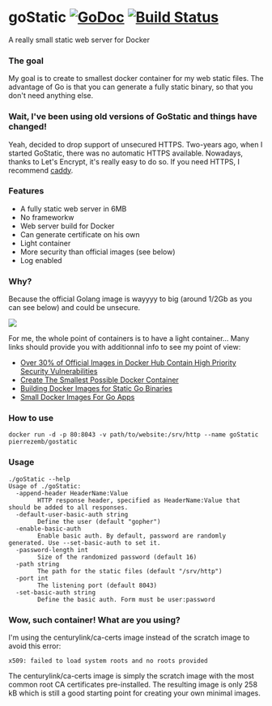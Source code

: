 # goStatic [![GoDoc](https://godoc.org/github.com/PierreZ/goStatic?status.svg)](https://godoc.org/github.com/PierreZ/goStatic) [![Build Status](https://travis-ci.org/PierreZ/goStatic.svg?branch=master)](https://travis-ci.org/PierreZ/goStatic)
A really small static web server for Docker



### The goal
My goal is to create to smallest docker container for my web static files. The advantage of Go is that you can generate a fully static binary, so that you don't need anything else.

### Wait, I've been using old versions of GoStatic and things have changed!

Yeah, decided to drop support of unsecured HTTPS. Two-years ago, when I started GoStatic, there was no automatic HTTPS available. Nowadays, thanks to Let's Encrypt, it's really easy to do so. If you need HTTPS, I recommend [caddy](https://caddyserver.com).

### Features
 * A fully static web server in 6MB
 * No frameworkw
 * Web server build for Docker
 * Can generate certificate on his own
 * Light container
 * More security than official images (see below)
 * Log enabled

### Why?
Because the official Golang image is wayyyy to big (around 1/2Gb as you can see below) and could be unsecure.

[![](https://badge.imagelayers.io/golang:latest.svg)](https://imagelayers.io/?images=golang:latest 'Get your own badge on imagelayers.io')

For me, the whole point of containers is to have a light container...
Many links should provide you with additionnal info to see my point of view:

 * [Over 30% of Official Images in Docker Hub Contain High Priority Security Vulnerabilities](http://www.banyanops.com/blog/analyzing-docker-hub/)
 * [Create The Smallest Possible Docker Container](http://blog.xebia.com/2014/07/04/create-the-smallest-possible-docker-container/)
 * [Building Docker Images for Static Go Binaries](https://medium.com/@kelseyhightower/optimizing-docker-images-for-static-binaries-b5696e26eb07)
 * [Small Docker Images For Go Apps](https://www.ctl.io/developers/blog/post/small-docker-images-for-go-apps)

### How to use
```
docker run -d -p 80:8043 -v path/to/website:/srv/http --name goStatic pierrezemb/gostatic
```

### Usage 

```
./goStatic --help
Usage of ./goStatic:
  -append-header HeaderName:Value
        HTTP response header, specified as HeaderName:Value that should be added to all responses.
  -default-user-basic-auth string
        Define the user (default "gopher")
  -enable-basic-auth
        Enable basic auth. By default, password are randomly generated. Use --set-basic-auth to set it.
  -password-length int
        Size of the randomized password (default 16)
  -path string
        The path for the static files (default "/srv/http")
  -port int
        The listening port (default 8043)
  -set-basic-auth string
        Define the basic auth. Form must be user:password
```

### Wow, such container! What are you using?

I'm using the centurylink/ca-certs image instead of the scratch image to avoid this error:

```
x509: failed to load system roots and no roots provided
```

The centurylink/ca-certs image is simply the scratch image with the most common root CA certificates pre-installed. The resulting image is only 258 kB which is still a good starting point for creating your own minimal images.
